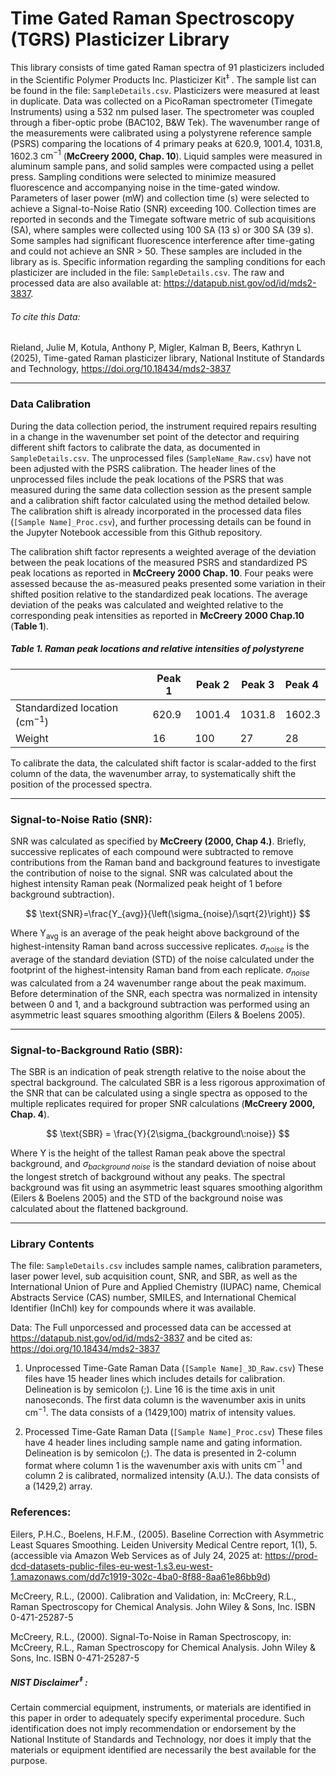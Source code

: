 # Time Gated Raman Spectroscopy (TGRS) Plasticizer Library

This library consists of time gated Raman spectra of 91 plasticizers included in the Scientific Polymer Products Inc. Plasticizer Kit<sup>‡ </sup>. The sample list can be found in the file: `SampleDetails.csv`. Plasticizers were measured at least in duplicate. Data was collected on a PicoRaman spectrometer (Timegate Instruments) using a 532 nm pulsed laser. The spectrometer was coupled through a fiber-optic probe (BAC102, B&W Tek). The wavenumber range of the measurements were calibrated using a polystyrene reference sample (PSRS) comparing the locations of 4 primary peaks at 620.9, 1001.4, 1031.8, 1602.3 $\textsf{cm}^{-1}$ (**McCreery 2000, Chap. 10**). Liquid samples were measured in aluminum sample pans, and solid samples were compacted using a pellet press. Sampling conditions were selected to minimize measured fluorescence and accompanying noise in the time-gated window. Parameters of laser power (mW) and collection time (s) were selected to achieve a Signal-to-Noise Ratio (SNR) exceeding 100. Collection times are reported in seconds and the Timegate software metric of sub acquisitions (SA), where samples were collected using 100 SA (13 s) or 300 SA (39 s). Some samples had significant fluorescence interference after time-gating and could not achieve an SNR > 50. These samples are included in the library as is.
Specific information regarding the sampling conditions for each plasticizer are included in the file: `SampleDetails.csv`. The raw and processed data are also available at: https://datapub.nist.gov/od/id/mds2-3837.

###### To cite this Data:

Rieland, Julie M, Kotula, Anthony P, Migler, Kalman B, Beers, Kathryn L (2025), Time-gated Raman plasticizer library, National Institute of Standards and Technology, https://doi.org/10.18434/mds2-3837

----

### Data Calibration

During the data collection period, the instrument required repairs resulting in a change in the wavenumber set point of the detector and requiring different shift factors to calibrate the data, as documented in `SampleDetails.csv`. The unprocessed files (`SampleName_Raw.csv`) have not been adjusted with the PSRS calibration. 
The header lines of the unprocessed files include the peak locations of the PSRS that was measured during the same data collection session as the present sample and a calibration shift factor calculated using the method detailed below. The calibration shift is already incorporated in the processed data files (`[Sample Name]_Proc.csv`), and further processing details can be found in the Jupyter Notebook accessible from this Github repository.

The calibration shift factor represents a weighted average of the deviation between the peak locations of the measured PSRS and standardized PS peak locations as reported in **McCreery 2000 Chap. 10**. Four peaks were assessed because the as-measured peaks presented some variation in their shifted position relative to the standardized peak locations. The average deviation of the peaks was calculated and weighted relative to the  corresponding peak intensities as reported in **McCreery 2000 Chap.10** (**Table 1**).

##### Table 1. Raman peak locations and relative intensities of polystyrene

|                                          | Peak 1 | Peak 2 | Peak 3 | Peak 4 |
| ---------------------------------------- | ------ | ------ | ------ | :----- |
| Standardized location ($\text{cm}^{-1}$) | 620.9  | 1001.4 | 1031.8 | 1602.3 |
| Weight                                   | 16     | 100    | 27     | 28     |

To calibrate the data, the calculated shift factor is scalar-added to the first column of the data, the wavenumber array, to systematically shift the position of the processed spectra.

---

### Signal-to-Noise Ratio (SNR):

SNR was calculated as specified by **McCreery (2000, Chap 4.)**. Briefly, successive replicates of each compound were subtracted to remove contributions from the Raman band and background features to investigate the contribution of noise to the signal. SNR was calculated about the highest intensity Raman peak (Normalized peak height of 1 before background subtraction).

$$
\text{SNR}=\frac{Y_{avg}}{\left(\sigma_{noise}/\sqrt{2}\right)}
$$

Where Y<sub>avg</sub> is an average of the peak height above background of the highest-intensity Raman band across successive replicates. $\sigma_{noise}$ is the average of the standard deviation (STD) of the noise calculated under the footprint of the highest-intensity Raman band from each replicate.  $\sigma_{noise}$  was calculated from a 24 wavenumber range about the peak maximum. Before determination of the SNR, each spectra was normalized in intensity between 0 and 1, and a background subtraction was performed using an asymmetric least squares smoothing algorithm (Eilers & Boelens 2005). 

---

### Signal-to-Background Ratio (SBR):

The SBR is an indication of peak strength relative to the noise about the spectral background. The calculated SBR is a less rigorous approximation of the SNR that can be calculated using a single spectra as opposed to the multiple replicates required for proper SNR calculations (**McCreery 2000, Chap. 4**).

$$
\text{SBR} = \frac{Y}{2\sigma_{background\:noise}}
$$

Where $\text{Y}$ is the height of the tallest Raman peak above the spectral background, and $\sigma_{background\:noise}$ is the standard deviation of noise about the longest stretch of background without any peaks. The spectral background was fit using an asymmetric least squares smoothing algorithm (Eilers & Boelens 2005) and the STD of the background noise was calculated about the flattened background. 

----
### Library Contents

The file: `SampleDetails.csv` includes sample names, calibration parameters, laser power level, sub acquisition count, SNR, and SBR, as well as the International Union of Pure and Applied Chemistry (IUPAC) name, Chemical Abstracts Service (CAS) number, SMILES, and International Chemical Identifier (InChI) key for compounds where it was available. 

Data:
The Full unporcessed and processed data can be accessed at https://datapub.nist.gov/od/id/mds2-3837 and be cited as: https://doi.org/10.18434/mds2-3837

1. Unprocessed Time-Gate Raman Data (`[Sample Name]_3D_Raw.csv`)
	These files have 15 header lines which includes details for calibration. Delineation is by semicolon (;). Line 16 is the time axis in unit nanoseconds. The first data column is the wavenumber axis in units $\textsf{cm}^{-1}$. The data consists of a (1429,100) matrix of intensity values.
	
2. Processed Time-Gate Raman Data (`[Sample Name]_Proc.csv`)
	These files have 4 header lines including sample name and gating information. Delineation is by semicolon (;). The data is presented in 2-column format where column 1 is the wavenumber axis with units $\textsf{cm}^{-1}$ and column 2 is calibrated, normalized intensity (A.U.). The data consists of a (1429,2) array.

### References:

Eilers, P.H.C., Boelens, H.F.M., (2005). Baseline Correction with Asymmetric Least Squares Smoothing. Leiden University Medical Centre report, 1(1), 5. (accessible via Amazon Web Services as of July 24, 2025 at: https://prod-dcd-datasets-public-files-eu-west-1.s3.eu-west-1.amazonaws.com/dd7c1919-302c-4ba0-8f88-8aa61e86bb9d)

McCreery, R.L., (2000). Calibration and Validation, in: McCreery, R.L., Raman Spectroscopy for Chemical Analysis. John Wiley & Sons, Inc. ISBN 0-471-25287-5

McCreery, R.L., (2000). Signal-To-Noise in Raman Spectroscopy, in: McCreery, R.L., Raman Spectroscopy for Chemical Analysis. John Wiley & Sons, Inc. ISBN 0-471-25287-5

##### NIST Disclaimer<sup>‡ </sup>:

Certain commercial equipment, instruments, or materials are identified in this paper in order to adequately specify experimental procedure. Such identification does not imply recommendation or endorsement by the National Institute of Standards and Technology, nor does it imply that the materials or equipment identified are necessarily the best available for the purpose.

